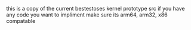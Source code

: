 
this is a copy of the current bestestoses kernel prototype src if you have any code you want to impliment make sure its arm64, arm32, x86 compatable
